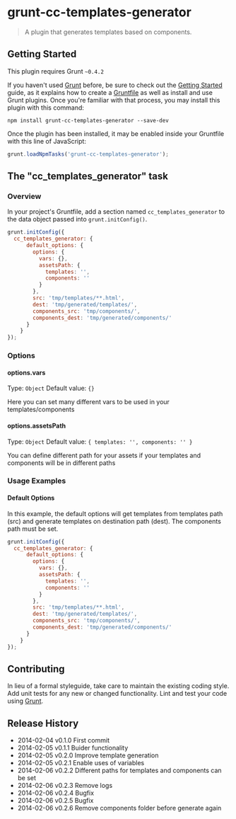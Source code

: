 # grunt-cc-templates-generator

> A plugin that generates templates based on components.

## Getting Started
This plugin requires Grunt `~0.4.2`

If you haven't used [Grunt](http://gruntjs.com/) before, be sure to check out the [Getting Started](http://gruntjs.com/getting-started) guide, as it explains how to create a [Gruntfile](http://gruntjs.com/sample-gruntfile) as well as install and use Grunt plugins. Once you're familiar with that process, you may install this plugin with this command:

```shell
npm install grunt-cc-templates-generator --save-dev
```

Once the plugin has been installed, it may be enabled inside your Gruntfile with this line of JavaScript:

```js
grunt.loadNpmTasks('grunt-cc-templates-generator');
```

## The "cc_templates_generator" task

### Overview
In your project's Gruntfile, add a section named `cc_templates_generator` to the data object passed into `grunt.initConfig()`.

```js
grunt.initConfig({
  cc_templates_generator: {
      default_options: {
        options: {
          vars: {},
          assetsPath: {
            templates: '',
            components: ''
          }
        },
        src: 'tmp/templates/**.html',
        dest: 'tmp/generated/templates/',
        components_src: 'tmp/components/',
        components_dest: 'tmp/generated/components/'
      }
    }
});
```

### Options

#### options.vars
Type: `Object`
Default value: `{}`

Here you can set many different vars to be used in your templates/components

#### options.assetsPath
Type: `Object`
Default value: `{
  templates: '',
  components: ''
}`

You can define different path for your assets if your templates and components will be in different paths

### Usage Examples

#### Default Options
In this example, the default options will get templates from templates path (src) and generate templates on destination path (dest). The components path must be set.

```js
grunt.initConfig({
  cc_templates_generator: {
      default_options: {
        options: {
          vars: {},
          assetsPath: {
            templates: '',
            components: ''
          }
        },
        src: 'tmp/templates/**.html',
        dest: 'tmp/generated/templates/',
        components_src: 'tmp/components/',
        components_dest: 'tmp/generated/components/'
      }
    }
});
```

## Contributing
In lieu of a formal styleguide, take care to maintain the existing coding style. Add unit tests for any new or changed functionality. Lint and test your code using [Grunt](http://gruntjs.com/).

## Release History

 * 2014-02-04   v0.1.0   First commit
 * 2014-02-05   v0.1.1   Buider functionality
 * 2014-02-05   v0.2.0   Improve template generation
 * 2014-02-05   v0.2.1   Enable uses of variables
 * 2014-02-06   v0.2.2   Different paths for templates and components can be set
 * 2014-02-06   v0.2.3   Remove logs
 * 2014-02-06   v0.2.4   Bugfix
 * 2014-02-06   v0.2.5   Bugfix
 * 2014-02-06   v0.2.6   Remove components folder before generate again